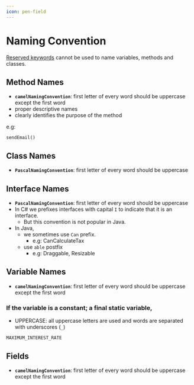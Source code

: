 ```yaml
---
icon: pen-field
---
```


# Naming Convention

[Reserved keywords](../basics/reserved-keywords.md) cannot be used to name variables, methods and classes.

## Method Names

* **`camelNamingConvention`**: first letter of every word should be uppercase except the first word
* proper descriptive names &#x20;
* clearly identifies the purpose of the method

e.g:

```
sendEmail()
```

## Class Names

* **`PascalNamingConvention`**: first letter of every word should be uppercase



## Interface Names

* **`PascalNamingConvention`**: first letter of every word should be uppercase
* In C# we prefixes interfaces with capital `I` to indicate that it is an interface.&#x20;
  * But this convention is not popular in Java.&#x20;
* In Java,
  * we sometimes use `Can` prefix.
    * e.g: CanCalculateTax
  * use `able` postfix
    * e.g: Draggable, Resizable



## Variable Names

* **`camelNamingConvention`**: first letter of every word should be uppercase except the first word

### If the variable is a constant; a final static variable,

* UPPERCASE: all uppercase letters are used and words are separated with underscores (`_`)

```
MAXIMUM_INTEREST_RATE
```



## Fields

* **`camelNamingConvention`**: first letter of every word should be uppercase except the first word
